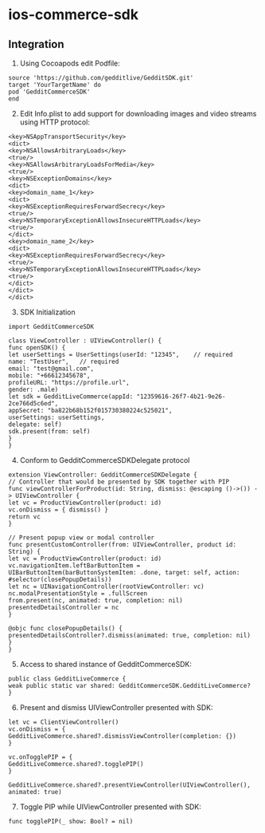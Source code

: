 # ios-commerce-sdk

## Integration

1. Using Cocoapods edit Podfile:

```
source 'https://github.com/gedditlive/GedditSDK.git'
target 'YourTargetName' do
pod 'GedditCommerceSDK'
end
```


2. Edit Info.plist to add support for downloading images and video streams using HTTP protocol:

```
<key>NSAppTransportSecurity</key>
<dict>
<key>NSAllowsArbitraryLoads</key>
<true/>
<key>NSAllowsArbitraryLoadsForMedia</key>
<true/>
<key>NSExceptionDomains</key>
<dict>
<key>domain_name_1</key>
<dict>
<key>NSExceptionRequiresForwardSecrecy</key>
<true/>
<key>NSTemporaryExceptionAllowsInsecureHTTPLoads</key>
<true/>
</dict>
<key>domain_name_2</key>
<dict>
<key>NSExceptionRequiresForwardSecrecy</key>
<true/>
<key>NSTemporaryExceptionAllowsInsecureHTTPLoads</key>
<true/>
</dict>
</dict>
</dict>

```

3. SDK Initialization

```
import GedditCommerceSDK

class ViewController : UIViewController() {
func openSDK() {
let userSettings = UserSettings(userId: "12345",    // required
name: "TestUser",   // required
email: "test@gmail.com",
mobile: "+66612345678",
profileURL: "https://profile.url",
gender: .male)
let sdk = GedditLiveCommerce(appId: "12359616-26f7-4b21-9e26-2ce766d5c6ed",
appSecret: "ba822b68b152f015730380224c525021",
userSettings: userSettings,
delegate: self)
sdk.present(from: self)
}
}
```

4. Conform to GedditCommerceSDKDelegate protocol

```
extension ViewController: GedditCommerceSDKDelegate {
// Controller that would be presented by SDK together with PIP
func viewControllerForProduct(id: String, dismiss: @escaping ()->()) -> UIViewController {
let vc = ProductViewController(product: id)
vc.onDismiss = { dismiss() }
return vc
}

// Present popup view or modal controller
func presentCustomController(from: UIViewController, product id: String) {
let vc = ProductViewController(product: id)
vc.navigationItem.leftBarButtonItem = UIBarButtonItem(barButtonSystemItem: .done, target: self, action: #selector(closePopupDetails))
let nc = UINavigationController(rootViewController: vc)
nc.modalPresentationStyle = .fullScreen
from.present(nc, animated: true, completion: nil)
presentedDetailsController = nc
}

@objc func closePopupDetails() {
presentedDetailsController?.dismiss(animated: true, completion: nil)
}
}
```

5. Access to shared instance of GedditCommerceSDK:
```
public class GedditLiveCommerce {
weak public static var shared: GedditCommerceSDK.GedditLiveCommerce?
}
```

6. Present and dismiss UIViewController presented with SDK:

```
let vc = ClientViewController()
vc.onDismiss = { 
GedditLiveCommerce.shared?.dismissViewController(completion: {})
}

vc.onTogglePIP = {
GedditLiveCommerce.shared?.togglePIP()
}

GedditLiveCommerce.shared?.presentViewController(UIViewController(), animated: true)
```

7. Toggle PIP while UIViewController presented with SDK:

```
func togglePIP(_ show: Bool? = nil)
```


